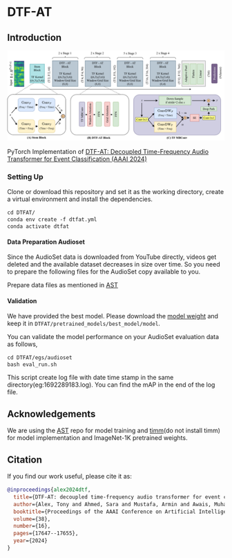 
# DTF-AT



## Introduction  

<p align="center"><img src="complete_arch_v2.png" alt="Illustration of AST." width="1200"/></p>

PyTorch Implementation of [DTF-AT: Decoupled Time-Frequency Audio Transformer for Event Classification (AAAI 2024)](https://ojs.aaai.org/index.php/AAAI/article/view/29716)

### Setting Up  
 Clone or download this repository and set it as the working directory, create a virtual environment and install the dependencies.

```
cd DTFAT/ 
conda env create -f dtfat.yml
conda activate dtfat
```

#### Data Preparation Audioset  
Since the AudioSet data is downloaded from YouTube directly, videos get deleted and the available dataset decreases in size over time. So you need to prepare the following files for the AudioSet copy available to you.

Prepare data files as mentioned in [AST](https://github.com/YuanGongND/ast.git)

#### Validation 
We have provided the best model. Please download the [model weight](https://drive.google.com/file/d/1U3Esc7Ftn-wyCAsg4bSAws_bGVhNAFAH/view?usp=sharing) and keep it in `DTFAT/pretrained_models/best_model/model`. 

You can validate the model performance on your AudioSet evaluation data as follows,
```
cd DTFAT/egs/audioset
bash eval_run.sh
```
This script create log file with date time stamp in the same directory(eg:1692289183.log). You can find the mAP in the end of the log file.




## Acknowledgements
We are using the [AST](https://github.com/YuanGongND/ast) repo for model training and [timm](https://github.com/huggingface/pytorch-image-models/tree/main/timm)(do not install timm) for model implementation and ImageNet-1K pretrained weights.


## Citation

If you find our work useful, please cite it as:  

```bibtex
@inproceedings{alex2024dtf,
  title={DTF-AT: decoupled time-frequency audio transformer for event classification},
  author={Alex, Tony and Ahmed, Sara and Mustafa, Armin and Awais, Muhammad and Jackson, Philip JB},
  booktitle={Proceedings of the AAAI Conference on Artificial Intelligence},
  volume={38},
  number={16},
  pages={17647--17655},
  year={2024}
}